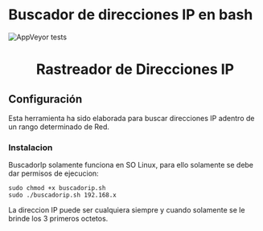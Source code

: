 # Buscador de direcciones IP en bash

![AppVeyor tests](https://img.shields.io/badge/dynamic/json?url=<URL>&label=<LABEL>&query=<$.DATA.SUBDATA>&color=<COLOR>&prefix=<PREFIX>&suffix=<SUFFIX>)

<h1 align="center"> Rastreador de Direcciones IP </h1>

## Configuración
Esta herramienta ha sido elaborada para buscar direcciones IP adentro de un rango determinado de Red.

### Instalacion

BuscadorIp solamente funciona en SO Linux, para ello solamente se debe dar permisos de ejecucion:

```shell
sudo chmod +x buscadorip.sh
sudo ./buscadorip.sh 192.168.x
```

La direccion IP puede ser cualquiera siempre y cuando solamente se le brinde los 3 primeros octetos.

